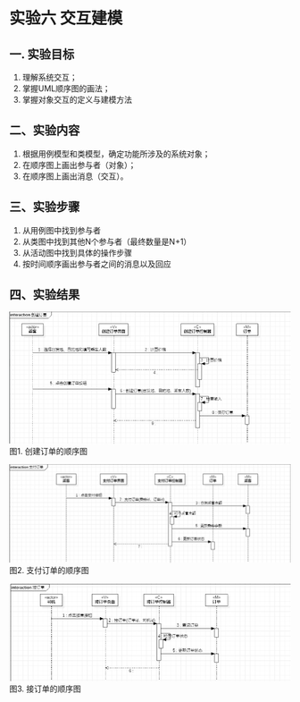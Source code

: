 # 实验六 交互建模

## 一. 实验目标
1. 理解系统交互；
2. 掌握UML顺序图的画法；
3. 掌握对象交互的定义与建模方法



## 二、实验内容

1. 根据用例模型和类模型，确定功能所涉及的系统对象；
2. 在顺序图上画出参与者（对象）；
3. 在顺序图上画出消息（交互）。



## 三、实验步骤

1. 从用例图中找到参与者
2. 从类图中找到其他N个参与者（最终数量是N+1）  
3. 从活动图中找到具体的操作步骤
4. 按时间顺序画出参与者之间的消息以及回应

## 四、实验结果


![创建订单的顺序图](./Lab5-1.jpg)  
图1. 创建订单的顺序图

![支付订单的类图](./Lab5-2.jpg)  
图2. 支付订单的顺序图

![创接单的类图](./Lab5-3.jpg)  
图3. 接订单的顺序图


